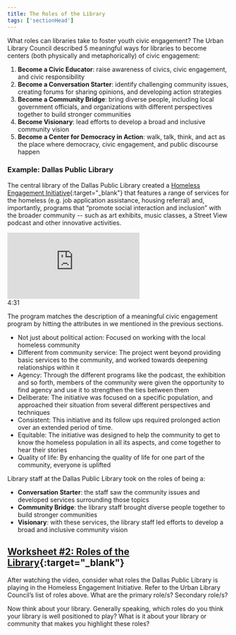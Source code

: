 ```yaml
---
title: The Roles of the Library
tags: ['sectionHead']
---
```


What roles can libraries take to foster youth civic engagement? The Urban Library Council described 5 meaningful ways for libraries to become centers (both physically and metaphorically) of civic engagement:

1. **Become a Civic Educator**: raise awareness of civics, civic engagement, and civic responsibility 
2. **Become a Conversation Starter**: identify challenging community issues, creating forums for sharing opinions, and developing action strategies 
3. **Become a Community Bridge**: bring diverse people, including local government officials, and organizations with different perspectives together to build stronger communities 
4. **Become Visionary**: lead efforts to develop a broad and inclusive community vision 
5. **Become a Center for Democracy in Action**: walk, talk, think, and act as the place where democracy, civic engagement, and public discourse happen

### Example: Dallas Public Library
The central library of the Dallas Public Library created a [Homeless Engagement Initiative](https://dallaslibrary2.org/homeless/){:target="_blank"} that features a range of services for the homeless (e.g. job application assistance, housing referral) and, importantly, programs that “promote social interaction and inclusion” with the broader community -- such as art exhibits, music classes, a Street View podcast and other innovative activities.

<div class="callout videos" markdown="1">
<iframe src="https://www.youtube.com/embed/oBQrihuxit8" frameborder="0" allow="autoplay; encrypted-media" allowfullscreen></iframe>
<div class="videotime">4:31</div></div>

The program matches the description of a meaningful civic engagement program by hitting the attributes in we mentioned in the previous sections. 

* Not just about political action: Focused on working with the local homeless community
* Different from community service: The project went beyond providing basic services to the community, and worked towards deepening relationships within it
* Agency: Through the different programs like the podcast, the exhibition and so forth, members of the community were given the opportunity to find agency and use it to strengthen the ties between them
* Deliberate: The initiative was focused on a specific population, and approached their situation from several different perspectives and techniques
* Consistent: This initiative and its follow ups required prolonged action over an extended period of time. 
* Equitable: The initiative was designed to help the community to get to know the homeless population in all its aspects, and come together to hear their stories
* Quality of life: By enhancing the quality of life for one part of the community, everyone is uplifted

Library staff at the Dallas Public Library took on the roles of being a:
* **Conversation Starter**: the staff saw the community issues and developed services surrounding those topics
* **Community Bridge**: the library staff brought diverse people together to build stronger communities 
* **Visionary**: with these services, the library staff led efforts to develop a broad and inclusive community vision 

<div class="callout activity" markdown="1">

## [Worksheet #2: Roles of the Library](https://docs.google.com/document/d/1uPmhiT61et6bkAChEcgjCZPWVTGtgmdrK6o7MoNqlvU/edit#bookmark=id.nl46gwcvzxd0){:target="_blank"}

After watching the video, consider what roles the Dallas Public Library is playing in the Homeless Engagement Initiative. Refer to the Urban Library Council’s list of roles above. What are the primary role/s? Secondary role/s? 

Now think about your library. Generally speaking, which roles do you think your library is well positioned to play? What is it about your library or community that makes you highlight these roles?

</div>

